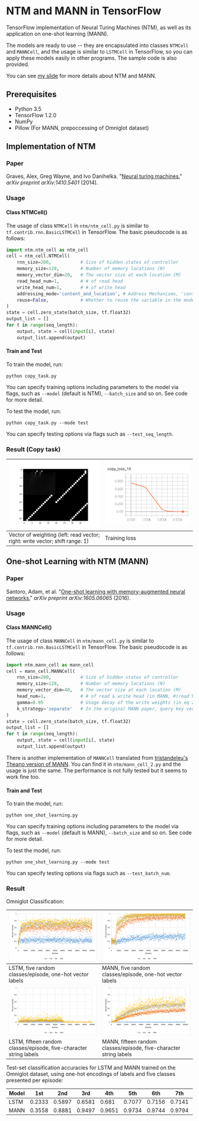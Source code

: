 # NTM and MANN in TensorFlow

TensorFlow implementation of Neural Turing Machines (NTM), as well as its application on one-shot learning (MANN). 

The models are ready to use -- they are encapsulated into classes `NTMCell` and `MANNCell`, and the usage is similar to `LSTMCell` in TensorFlow, so you can apply these models easily in other programs. The sample code is also provided.

You can see [my slide](https://docs.google.com/presentation/d/1VLBkDQn5926qh1hu8to1mYxE777EqttZcx_Z_XApwe8/edit?usp=sharing) for more details about NTM and MANN.

## Prerequisites

* Python 3.5
* TensorFlow 1.2.0
* NumPy
* Pillow (For MANN, prepoccessing of Omniglot dataset)

## Implementation of NTM

### Paper

Graves, Alex, Greg Wayne, and Ivo Danihelka. "[Neural turing machines.](https://arxiv.org/abs/1410.5401)" _arXiv preprint arXiv:1410.5401_ (2014).

### Usage

#### Class NTMCell()

The usage of class `NTMCell` in `ntm/ntm_cell.py` is similar to `tf.contrib.rnn.BasicLSTMCell` in TensorFlow. The basic pseudocode is as follows:

```python
import ntm.ntm_cell as ntm_cell
cell = ntm_cell.NTMCell(
    rnn_size=200,           # Size of hidden states of controller 
    memory_size=128,        # Number of memory locations (N)
    memory_vector_dim=20,   # The vector size at each location (M)
    read_head_num=1,        # # of read head
    write_head_num=1,       # # of write head
    addressing_mode='content_and_location', # Address Mechanisms, 'content_and_location' or 'content'
    reuse=False,            # Whether to reuse the variable in the model (if the length of sequence is not fixed, you might need to build more than one model using the same variable, and this will be useful)
)
state = cell.zero_state(batch_size, tf.float32)
output_list = []
for t in range(seq_length):
    output, state = cell(input[i], state)
    output_list.append(output)
```

#### Train and Test

To train the model, run:

```
python copy_task.py
```
You can specify training options including parameters to the model via flags, such as `--model` (default is NTM), `--batch_size` and so on. See code for more detail.

To test the model, run:

```
python copy_task.py --mode test
```

You can specify testing options via flags such as `--test_seq_length`.

### Result (Copy task)

![](images/copy_task_head.png) | ![](images/copy_task_loss.png)
---|---
Vector of weighting (left: read vector; right: write vector; shift range: 1) | Training loss

## One-shot Learning with NTM (MANN)

### Paper

Santoro, Adam, et al. "[One-shot learning with memory-augmented neural networks.](https://arxiv.org/abs/1605.06065)" _arXiv preprint arXiv:1605.06065_ (2016).

### Usage

#### Class MANNCell()

The usage of class `MANNCell` in `ntm/mann_cell.py` is similar to `tf.contrib.rnn.BasicLSTMCell` in TensorFlow. The basic pseudocode is as follows:

```python
import ntm.mann_cell as mann_cell
cell = mann_cell.MANNCell(
    rnn_size=200,           # Size of hidden states of controller 
    memory_size=128,        # Number of memory locations (N)
    memory_vector_dim=40,   # The vector size at each location (M)
    head_num=1,             # # of read & write head (in MANN, #(read head) = #(write head))
    gamma=0.95              # Usage decay of the write weights (in eq 20)
    k_strategy='separate'   # In the original MANN paper, query key vector 'k' are used in both reading (eq 17) and writing (eq 23). You can set k_strategy='summary' if you want this way. However, in the NTM paper they are esparated. If you set k_strategy='separate', the controller will generate a new add vector 'a' to replace the query vector 'k' in eq 23.
)
state = cell.zero_state(batch_size, tf.float32)
output_list = []
for t in range(seq_length):
    output, state = cell(input[i], state)
    output_list.append(output)
```

There is another implementation of `MANNCell` translated from [tristandeleu's Theano version of MANN](https://github.com/tristandeleu/ntm-one-shot). You can find it in `ntm/mann_cell_2.py` and the usage is just the same. The performance is not fully tested but it seems to work fine too.

#### Train and Test

To train the model, run:

```
python one_shot_learning.py
```

You can specify training options including parameters to the model via flags, such as `--model` (default is MANN), `--batch_size` and so on. See code for more detail.

To test the model, run:

```
python one_shot_learning.py --mode test
```

You can specify testing options via flags such as `--test_batch_num`.

### Result

Omniglot Classification:

![](images/LSTM_one_hot.png) | ![](images/MANN_one_hot.png)
---|---
LSTM, five random classes/episode, one-hot vector labels | MANN, five random classes/episode, one-hot vector labels
![](images/LSTM_five_hot.png) | ![](images/MANN_five_hot.png)
LSTM, fifteen random classes/episode, five-character string labels | MANN, fifteen random classes/episode, five-character string labels

Test-set classification accuracies for LSTM and MANN trained on the Omniglot dataset, using one-hot encodings of labels and five classes presented per episode:

Model | 1st | 2nd | 3rd | 4th | 5th | 6th | 7th | 8th | 9th | 10th | loss
---|---|---|---|---|---|---|---|---|---|---|---
LSTM | 0.2333 | 0.5897 | 0.6581 | 0.681 | 0.7077 | 0.7156 | 0.7141 | 0.7305 | 0.7281 | 0.7233 | 42.6427
MANN | 0.3558 | 0.8881 | 0.9497 | 0.9651 | 0.9734 | 0.9744 | 0.9794 | 0.9798 | 0.978 | 0.9755 | 11.531